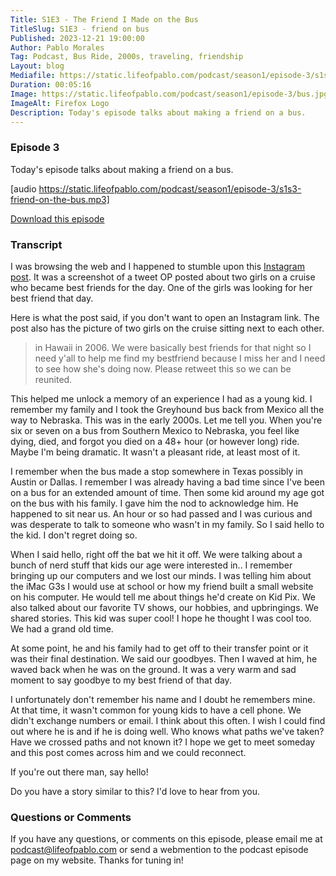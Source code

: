 ```yaml
---
Title: S1E3 - The Friend I Made on the Bus
TitleSlug: S1E3 - friend on bus
Published: 2023-12-21 19:00:00
Author: Pablo Morales
Tag: Podcast, Bus Ride, 2000s, traveling, friendship
Layout: blog
Mediafile: https://static.lifeofpablo.com/podcast/season1/episode-3/s1s3-friend-on-the-bus.mp3
Duration: 00:05:16
Image: https://static.lifeofpablo.com/podcast/season1/episode-3/bus.jpg
ImageAlt: Firefox Logo
Description: Today's episode talks about making a friend on a bus.
---
```

### Episode 3 

Today's episode talks about making a friend on a bus.

[audio https://static.lifeofpablo.com/podcast/season1/episode-3/s1s3-friend-on-the-bus.mp3]

[Download this episode](https://static.lifeofpablo.com/podcast/season1/episode-3/s1s3-friend-on-the-bus.mp3)

### Transcript

I was browsing the web and I happened to stumble upon this [Instagram post](https://www.instagram.com/p/CwtXlnmpkEQ). It was a screenshot of a tweet OP posted about two girls on a cruise who became best friends for the day. One of the girls was looking for her best friend that day.

Here is what the post said, if you don't want to open an Instagram link. The post also has the picture of two girls on the cruise sitting next to each other.

> in Hawaii in 2006. We were basically best friends for that night so I need y'all to help me find my bestfriend because I miss her and I need to see how she's doing now. Please retweet this so we can be reunited.

This helped me unlock a memory of an experience I had as a young kid. I remember my family and I took the Greyhound bus back from Mexico all the way to Nebraska. This was in the early 2000s. Let me tell you. When you're six or seven on a bus from Southern Mexico to Nebraska, you feel like dying, died, and forgot you died on a 48+ hour (or however long) ride. Maybe I'm being dramatic. It wasn't a pleasant ride, at least most of it.

I remember when the bus made a stop somewhere in Texas possibly in Austin or Dallas. I remember I was already having a bad time since I've been on a bus for an extended amount of time. Then some kid around my age got on the bus with his family. I gave him the nod to acknowledge him. He happened to sit near us. An hour or so had passed and I was curious and was desperate to talk to someone who wasn't in my family. So I said hello to the kid. I don't regret doing so.

When I said hello, right off the bat we hit it off. We were talking about a bunch of nerd stuff that kids our age were interested in.. I remember bringing up our computers and we lost our minds. I was telling him about the iMac G3s I would use at school or how my friend built a small website on his computer. He would tell me about things he'd create on Kid Pix.  We also talked about our favorite TV shows, our hobbies, and upbringings. We shared stories. This kid was super cool! I hope he thought I was cool too. We had a grand old time.

At some point, he and his family had to get off to their transfer point or it was their final destination. We said our goodbyes. Then I waved at him, he waved back when he was on the ground. It was a very warm and sad moment to say goodbye to my best friend of that day.

I unfortunately don't remember his name and I doubt he remembers mine. At that time, it wasn't common for young kids to have a cell phone. We didn't exchange numbers or email. I think about this often. I wish I could find out where he is and if he is doing well. Who knows what paths we've taken? Have we crossed paths and not known it? I hope we get to meet someday and this post comes across him and we could reconnect.

If you're out there man, say hello!

Do you have a story similar to this? I'd love to hear from you.


### Questions or Comments

If you have any questions, or comments on this episode, please email me at podcast@lifeofpablo.com or send a webmention to the podcast episode page on my website. Thanks for tuning in! 
